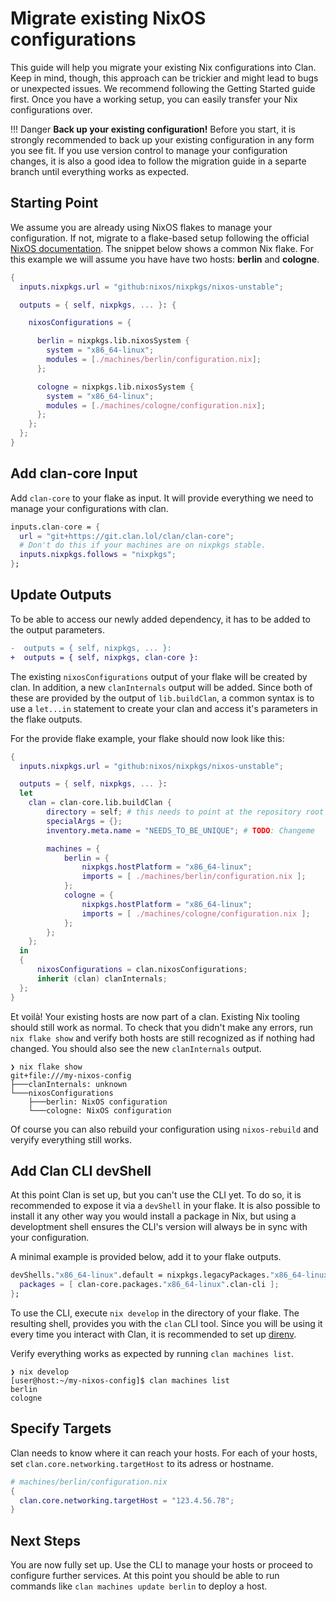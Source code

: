 # Migrate existing NixOS configurations

This guide will help you migrate your existing Nix configurations into Clan. Keep
in mind, though, this approach can be trickier and might lead to bugs or
unexpected issues. We recommend following the Getting Started guide first. Once
you have a working setup, you can easily transfer your Nix configurations over.

!!! Danger
    **Back up your existing configuration!**
    Before you start, it is strongly recommended to back up your existing
    configuration in any form you see fit. If you use version control to manage
    your configuration changes, it is also a good idea to follow the migration
    guide in a separte branch until everything works as expected.


## Starting Point

We assume you are already using NixOS flakes to manage your configuration. If
not, migrate to a flake-based setup following the official [NixOS
documentation](https://nix.dev/manual/nix/2.25/command-ref/new-cli/nix3-flake.html).
The snippet below shows a common Nix flake. For this example we will assume you
have have two hosts: **berlin** and **cologne**.

```nix
{
  inputs.nixpkgs.url = "github:nixos/nixpkgs/nixos-unstable";

  outputs = { self, nixpkgs, ... }: {

    nixosConfigurations = {

      berlin = nixpkgs.lib.nixosSystem {
        system = "x86_64-linux";
        modules = [./machines/berlin/configuration.nix];
      };

      cologne = nixpkgs.lib.nixosSystem {
        system = "x86_64-linux";
        modules = [./machines/cologne/configuration.nix];
      };
    };
  };
}
```

## Add clan-core Input

Add `clan-core` to your flake as input. It will provide everything we need to
manage your configurations with clan.

```nix
inputs.clan-core = {
  url = "git+https://git.clan.lol/clan/clan-core";
  # Don't do this if your machines are on nixpkgs stable.
  inputs.nixpkgs.follows = "nixpkgs";
};
```

## Update Outputs

To be able to access our newly added dependency, it has to be added to the
output parameters.

```diff
-  outputs = { self, nixpkgs, ... }:
+  outputs = { self, nixpkgs, clan-core }:
```

The existing `nixosConfigurations` output of your flake will be created by
clan. In addition, a new `clanInternals` output will be added. Since both of
these are provided by the output of `lib.buildClan`, a common syntax is to use a
`let...in` statement to create your clan and access it's parameters in the flake
outputs.

For the provide flake example, your flake should now look like this:

```nix
{
  inputs.nixpkgs.url = "github:nixos/nixpkgs/nixos-unstable";

  outputs = { self, nixpkgs, ... }:
  let
    clan = clan-core.lib.buildClan {
        directory = self; # this needs to point at the repository root
        specialArgs = {};
        inventory.meta.name = "NEEDS_TO_BE_UNIQUE"; # TODO: Changeme

        machines = {
            berlin = {
                nixpkgs.hostPlatform = "x86_64-linux";
                imports = [ ./machines/berlin/configuration.nix ];
            };
            cologne = {
                nixpkgs.hostPlatform = "x86_64-linux";
                imports = [ ./machines/cologne/configuration.nix ];
            };
        };
    };
  in
  {
      nixosConfigurations = clan.nixosConfigurations;
      inherit (clan) clanInternals;
  };
}
```

Et voilà! Your existing hosts are now part of a clan. Existing Nix tooling
should still work as normal. To check that you didn't make any errors, run `nix
flake show` and verify both hosts are still recognized as if nothing had
changed. You should also see the new `clanInternals` output.

```
❯ nix flake show
git+file:///my-nixos-config
├───clanInternals: unknown
└───nixosConfigurations
    ├───berlin: NixOS configuration
    └───cologne: NixOS configuration
```

Of course you can also rebuild your configuration using `nixos-rebuild` and
veryify everything still works.

## Add Clan CLI devShell

At this point Clan is set up, but you can't use the CLI yet. To do so, it is
recommended to expose it via a `devShell` in your flake. It is also possible to
install it any other way you would install a package in Nix, but using a
developtment shell ensures the CLI's version will always be in sync with your
configuration.

A minimal example is provided below, add it to your flake outputs.

```nix
devShells."x86_64-linux".default = nixpkgs.legacyPackages."x86_64-linux".mkShell {
  packages = [ clan-core.packages."x86_64-linux".clan-cli ];
};
```

To use the CLI, execute `nix develop` in the directory of your flake. The
resulting shell, provides you with the `clan` CLI tool. Since you will be using
it every time you interact with Clan, it is recommended to set up
[direnv](https://direnv.net/).

Verify everything works as expected by running `clan machines list`.

```
❯ nix develop
[user@host:~/my-nixos-config]$ clan machines list
berlin
cologne
```

## Specify Targets

Clan needs to know where it can reach your hosts. For each of your hosts, set
`clan.core.networking.targetHost` to its adress or hostname.

```nix
# machines/berlin/configuration.nix
{
  clan.core.networking.targetHost = "123.4.56.78";
}
```

## Next Steps

You are now fully set up. Use the CLI to manage your hosts or proceed to
configure further services. At this point you should be able to run commands
like `clan machines update berlin` to deploy a host.

